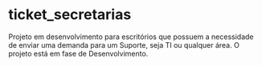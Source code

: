 # ticket_secretarias
Projeto em desenvolvimento para escritórios que possuem a necessidade de enviar uma demanda para um Suporte, seja TI ou qualquer área. O projeto está em fase de Desenvolvimento.
